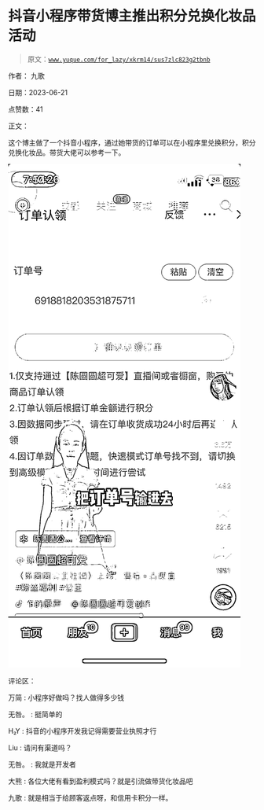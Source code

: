 # 抖音小程序带货博主推出积分兑换化妆品活动

> 原文：[`www.yuque.com/for_lazy/xkrm14/sus7zlc823g2tbnb`](https://www.yuque.com/for_lazy/xkrm14/sus7zlc823g2tbnb)

作者： 九歌

日期：2023-06-21

点赞数：41

正文：

这个博主做了一个抖音小程序，通过她带货的订单可以在小程序里兑换积分，积分兑换化妆品。带货大佬可以参考一下。

![](img/da91f660a52b418c34997b259249b45a.png)  

评论区：

万简 : 小程序好做吗？找人做得多少钱

无咎。 : 挺简单的

H₂Y : 抖音的小程序开发我记得需要营业执照才行

Liu : 请问有渠道吗？

无咎。 : 我就是开发者

大熊 : 各位大佬有看到盈利模式吗？就是引流做带货化妆品吧

九歌 : 就是相当于给顾客返点呀，和信用卡积分一样。



